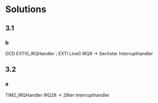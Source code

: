 # Solutions

## 3.1
### b
DCD     EXTI0_IRQHandler                  ; EXTI Line0 
IRQ6 -> Sechster Interrupthandler

## 3.2
### a
TIM2_IRQHandler
IRQ28 -> 28ter Interrupthandler